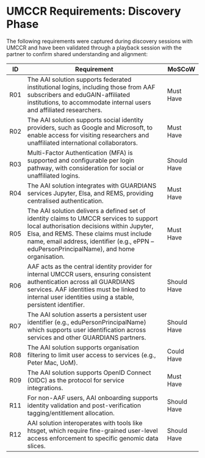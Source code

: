 # UMCCR Requirements: Discovery Phase

The following requirements were captured during discovery sessions with UMCCR and have been validated through a playback session with the partner to confirm shared understanding and alignment:


| ID   | Requirement | MoSCoW |
|------|-------------|-----------------|
| R01  | The AAI solution supports federated institutional logins, including those from AAF subscribers and eduGAIN-affiliated institutions, to accommodate internal users and affiliated researchers. | Must Have |
| R02  | The AAI solution supports social identity providers, such as Google and Microsoft, to enable access for visiting researchers and unaffiliated international collaborators. | Must Have |
| R03  | Multi-Factor Authentication (MFA) is supported and configurable per login pathway, with consideration for social or unaffiliated logins. | Should Have |
| R04  | The AAI solution integrates with GUARDIANS services Jupyter, Elsa, and REMS, providing centralised authentication. | Must Have |
| R05  | The AAI solution delivers a defined set of identity claims to UMCCR services to support local authorisation decisions within Jupyter, Elsa, and REMS. These claims must include name, email address, identifier (e.g., ePPN – eduPersonPrincipalName), and home organisation. | Must Have |
| R06  | AAF acts as the central identity provider for internal UMCCR users, ensuring consistent authentication across all GUARDIANS services. AAF identities must be linked to internal user identities using a stable, persistent identifier. | Should Have |
| R07  | The AAI solution asserts a persistent user identifier (e.g., eduPersonPrincipalName) which supports user identification across services and other GUARDIANS partners. | Should Have |
| R08  | The AAI solution supports organisation filtering to limit user access to services (e.g., Peter Mac, UoM). | Could Have |
| R09  | The AAI solution supports OpenID Connect (OIDC) as the protocol for service integrations. | Must Have |
| R11  | For non-AAF users, AAI onboarding supports identity validation and post-verification tagging/entitlement allocation. | Should Have |
| R12  | AAI solution interoperates with tools like htsget, which require fine-grained user-level access enforcement to specific genomic data slices. | Should Have |
